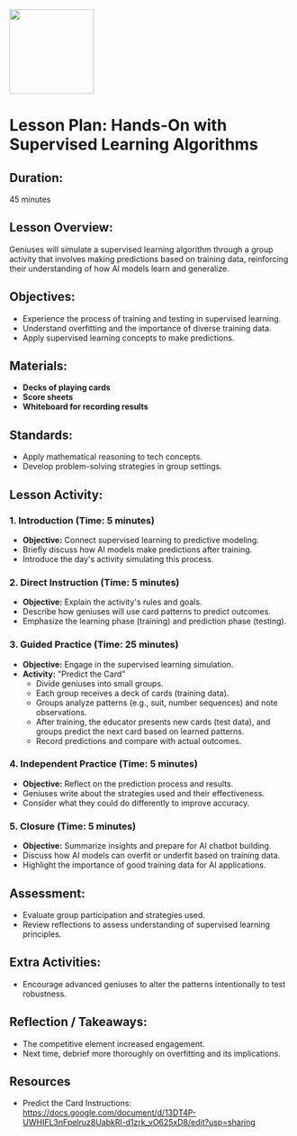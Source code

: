 <img src="https://github.com/Hgp-GeniusLabs/Curriculum/blob/10734f2c827128dde773ea4f266d154d46977866/Org-Wide/Assets/hgp_logo_original.png" width="150"/>

# Lesson Plan: Hands-On with Supervised Learning Algorithms

## **Duration:**
45 minutes

## **Lesson Overview:**
Geniuses will simulate a supervised learning algorithm through a group activity that involves making predictions based on training data, reinforcing their understanding of how AI models learn and generalize.

## **Objectives:**
- Experience the process of training and testing in supervised learning.
- Understand overfitting and the importance of diverse training data.
- Apply supervised learning concepts to make predictions.

## **Materials:**
- **Decks of playing cards**
- **Score sheets**
- **Whiteboard for recording results**

## **Standards:**
- Apply mathematical reasoning to tech concepts.
- Develop problem-solving strategies in group settings.

## **Lesson Activity:**

### 1. **Introduction (Time: 5 minutes)**
   - **Objective:** Connect supervised learning to predictive modeling.
   - Briefly discuss how AI models make predictions after training.
   - Introduce the day's activity simulating this process.

### 2. **Direct Instruction (Time: 5 minutes)**
   - **Objective:** Explain the activity's rules and goals.
   - Describe how geniuses will use card patterns to predict outcomes.
   - Emphasize the learning phase (training) and prediction phase (testing).

### 3. **Guided Practice (Time: 25 minutes)**
   - **Objective:** Engage in the supervised learning simulation.
   - **Activity:** "Predict the Card"
     - Divide geniuses into small groups.
     - Each group receives a deck of cards (training data).
     - Groups analyze patterns (e.g., suit, number sequences) and note observations.
     - After training, the educator presents new cards (test data), and groups predict the next card based on learned patterns.
     - Record predictions and compare with actual outcomes.

### 4. **Independent Practice (Time: 5 minutes)**
   - **Objective:** Reflect on the prediction process and results.
   - Geniuses write about the strategies used and their effectiveness.
   - Consider what they could do differently to improve accuracy.

### 5. **Closure (Time: 5 minutes)**
   - **Objective:** Summarize insights and prepare for AI chatbot building.
   - Discuss how AI models can overfit or underfit based on training data.
   - Highlight the importance of good training data for AI applications.

## **Assessment:**
- Evaluate group participation and strategies used.
- Review reflections to assess understanding of supervised learning principles.

## **Extra Activities:**
- Encourage advanced geniuses to alter the patterns intentionally to test robustness.

## **Reflection / Takeaways:**
- The competitive element increased engagement.
- Next time, debrief more thoroughly on overfitting and its implications.

## Resources
- Predict the Card Instructions: https://docs.google.com/document/d/13DT4P-UWHIFL3nFpelruz8UabkRl-d1zrk_vO625xD8/edit?usp=sharing
